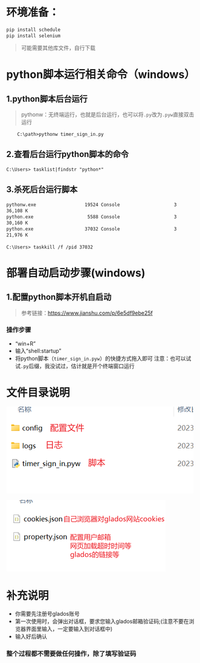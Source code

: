 # 环境准备：
```
pip install schedule
pip install selenium
```
> 可能需要其他库文件，自行下载

# python脚本运行相关命令（windows）
## 1.python脚本后台运行
> pythonw：无终端运行，也就是后台运行，也可以将`.py`改为`.pyw`直接双击运行
```
    C:\path>pythonw timer_sign_in.py
```


## 2.查看后台运行python脚本的命令
```
C:\Users> tasklist|findstr "python*"
```

## 3.杀死后台运行脚本
```
pythonw.exe                  19524 Console                    3     36,108 K
python.exe                    5588 Console                    3     30,160 K
python.exe                   37032 Console                    3     21,976 K

C:\Users> taskkill /f /pid 37032
```

# 部署自动启动步骤(windows)
## 1.配置python脚本开机自启动
> 参考链接：https://www.jianshu.com/p/6e5df9ebe25f

### 操作步骤
+ “win+R”
+ 输入“shell:startup”
+ 将python脚本（`timer_sign_in.pyw`）的快捷方式拖入即可
注意：也可以试试`.py`后缀，我没试过，估计就是开个终端窗口运行


# 文件目录说明
![Alt text](image/main.png)

![Alt text](image/config.png)

# 补充说明
+ 你需要先注册号glados账号
+ 第一次使用时，会弹出对话框，要求您输入glados邮箱验证码;(注意不要在浏览器界面里输入，一定要输入到对话框中)
+ 输入好后确认

### 整个过程都不需要做任何操作，除了填写验证码